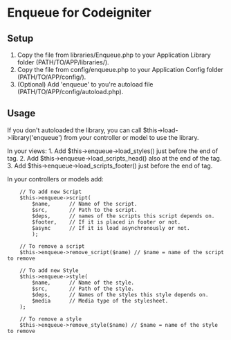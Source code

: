 Enqueue for Codeigniter
=======================

Setup
-----

1. Copy the file from libraries/Enqueue.php to your Application Library folder (PATH/TO/APP/libraries/).
2. Copy the file from config/enqueue.php to your Application Config folder (PATH/TO/APP/config/).
3. (Optional) Add 'enqueue' to you're autoload file (PATH/TO/APP/config/autoload.php).

Usage
-----

If you don't autoloaded the library, you can call $this->load->library('enqueue') from your controller or model to use the library.

In your views:
    1. Add $this->enqueue->load_styles() just before the end of <head> tag.
    2. Add $this->enqueue->load_scripts_head() also at the end of the <head> tag.
    3. Add $this->enqueue->load_scripts_footer() just before the end of <body> tag.
    
In your controllers or models add:

        // To add new Script
        $this->enqueue->script(
            $name,      // Name of the script.
            $src,       // Path to the script.
            $deps,      // names of the scripts this script depends on.
            $footer,    // If it is placed in footer or not.
            $async      // If it is load asynchronously or not.
            );
            
        // To remove a script
        $this->enqueue->remove_script($name) // $name = name of the script to remove
            
        // To add new Style     
        $this->enqueue->style(
            $name,      // Name of the style.
            $src,       // Path of the style.
            $deps,      // Names of the styles this style depends on.
            $media      // Media type of the stylesheet.
        );
        
        // To remove a style
        $this->enqueue->remove_style($name) // $name = name of the style to remove
